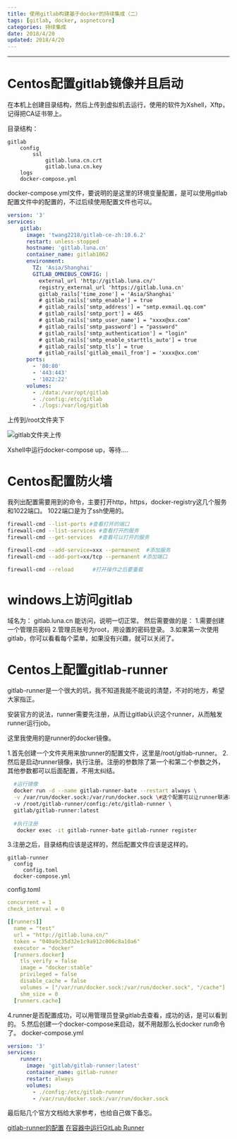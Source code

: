 ```yaml
---
title: 使用gitlab构建基于docker的持续集成（二）
tags: [gitlab, docker, aspnetcore]
categories: 持续集成
date: 2018/4/20
updated: 2018/4/20
---
```

----------
# Centos配置gitlab镜像并且启动
在本机上创建目录结构，然后上传到虚拟机去运行，使用的软件为Xshell，Xftp，记得把CA证书带上。

目录结构：
```treeview
gitlab
	config
		ssl
			gitlab.luna.cn.crt
			gitlab.luna.cn.key
	logs
	docker-compose.yml
```
docker-compose.yml文件，要说明的是这里的环境变量配置，是可以使用gitlab配置文件中的配置的，不过后续使用配置文件也可以。
```yml
version: '3'
services:
    gitlab:
      image: 'twang2218/gitlab-ce-zh:10.6.2'
      restart: unless-stopped
      hostname: 'gitlab.luna.cn'
      container_name: gitlab1062
      environment:
        TZ: 'Asia/Shanghai'
        GITLAB_OMNIBUS_CONFIG: |
          external_url 'http://gitlab.luna.cn/'
          registry_external_url 'https://gitlab.luna.cn'
          gitlab_rails['time_zone'] = 'Asia/Shanghai'
          # gitlab_rails['smtp_enable'] = true
          # gitlab_rails['smtp_address'] = "smtp.exmail.qq.com"
          # gitlab_rails['smtp_port'] = 465
          # gitlab_rails['smtp_user_name'] = "xxxx@xx.com"
          # gitlab_rails['smtp_password'] = "password"
          # gitlab_rails['smtp_authentication'] = "login"
          # gitlab_rails['smtp_enable_starttls_auto'] = true
          # gitlab_rails['smtp_tls'] = true
          # gitlab_rails['gitlab_email_from'] = 'xxxx@xx.com'
      ports:
        - '80:80'
        - '443:443'
        - '1022:22'
      volumes:
        - ./data:/var/opt/gitlab
        - ./config:/etc/gitlab
        - ./logs:/var/log/gitlab
```

上传到/root文件夹下

![gitlab文件夹上传](https://www.github.com/loveshullf/Notes/raw/img/小书匠/使用gitlab构建基于docker的CI-2018-4/1524002559155.jpg)

Xshell中运行docker-compose up，等待....
# Centos配置防火墙
我列出配置需要用到的命令，主要打开http，https，docker-registry这几个服务和1022端口。
1022端口是为了ssh使用的。
```bash
firewall-cmd --list-ports #查看打开的端口
firewall-cmd --list-services #查看打开的服务
firewall-cmd --get-services  #查看可以打开的服务

firewall-cmd --add-service=xxx --permanent  #添加服务
firewall-cmd --add-port=xx/tcp --permanent #添加端口

firewall-cmd --reload      #打开操作之后要重载
```
# windows上访问gitlab
域名为： gitlab.luna.cn 能访问，说明一切正常。
然后需要做的是：
1.需要创建一个管理员密码
2.管理员账号为root，用设置的密码登录。
3.如果第一次使用gitlab，你可以看看每个菜单，如果没有兴趣，就可以关闭了。

# Centos上配置gitlab-runner
gitlab-runner是一个很大的坑，我不知道我能不能说的清楚，不对的地方，希望大家指正。

安装官方的说法，runner需要先注册，从而让gitlab认识这个runner，从而触发runner运行job。

这里我使用的是runner的docker镜像。

1.首先创建一个文件夹用来放runner的配置文件，这里是/root/gitlab-runner。
2.然后是启动runner镜像，执行注册。注册的参数除了第一个和第二个参数之外，其他参数都可以后面配置，不用太纠结。
```bash
  #运行镜像
  docker run -d --name gitlab-runner-bate --restart always \
  -v /var/run/docker.sock:/var/run/docker.sock \#这个配置可以让runner联通本机docker
  -v /root/gitlab-runner/config:/etc/gitlab-runner \
  gitlab/gitlab-runner:latest
  
  #执行注册
   docker exec -it gitlab-runner-bate gitlab-runner register
```
3.注册之后，目录结构应该是这样的，然后配置文件应该是这样的。
```treeview
gitlab-runner
  config
     config.toml
  docker-compose.yml
```
config.toml
```yml
concurrent = 1
check_interval = 0

[[runners]]
  name = "test"
  url = "http://gitlab.luna.cn/"
  token = "040a9c35d32e1c9a912c006c8a10a6"
  executor = "docker"
  [runners.docker]
    tls_verify = false
    image = "docker:stable"
    privileged = false
    disable_cache = false
    volumes = ["/var/run/docker.sock:/var/run/docker.sock", "/cache"]
    shm_size = 0
  [runners.cache]
```
4.runner是否配置成功，可以用管理员登录gitlab去查看，成功的话，是可以看到的。
5.然后创建一个docker-compose来启动，就不用敲那么长docker run命令了。
docker-compose.yml
```yml
version: '3'
services:
    runner:
      image: 'gitlab/gitlab-runner:latest'
      container_name: gitlab-runner
      restart: always 
      volumes: 
        - ./config:/etc/gitlab-runner
        - /var/run/docker.sock:/var/run/docker.sock
```

最后贴几个官方文档给大家参考，也给自己做下备忘。

[gitlab-runner的配置](https://docs.gitlab.com/runner/configuration/)
[在容器中运行GitLab Runner](https://docs.gitlab.com/runner/install/docker.html#docker-image-installation-and-configuration)

